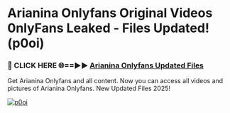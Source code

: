 # Arianina Onlyfans Original Videos 0nlyFans Leaked - Files Updated! (p0oi)

<h3>🔴 CLICK HERE 🌐==►► <a href="https://tinyurl.com/ehrbuxhb" rel="nofollow">Arianina Onlyfans Updated Files</a></h3>

Get Arianina Onlyfans and all content. Now you can access all videos and pictures of Arianina Onlyfans. New Updated Files 2025!

[![p0oi](https://i.imgur.com/lVYEuWS.gif)](https://tinyurl.com/ehrbuxhb)

